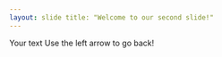 ```yaml
---
layout: slide title: "Welcome to our second slide!" 
---
```

Your text Use the left arrow to go back!
